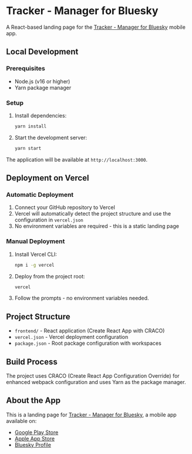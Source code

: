 # Tracker - Manager for Bluesky

A React-based landing page for the [Tracker - Manager for Bluesky](https://blueskytracker.app/) mobile app.

## Local Development

### Prerequisites
- Node.js (v16 or higher)
- Yarn package manager

### Setup
1. Install dependencies:
   ```bash
   yarn install
   ```

2. Start the development server:
   ```bash
   yarn start
   ```

The application will be available at `http://localhost:3000`.

## Deployment on Vercel

### Automatic Deployment
1. Connect your GitHub repository to Vercel
2. Vercel will automatically detect the project structure and use the configuration in `vercel.json`
3. No environment variables are required - this is a static landing page

### Manual Deployment
1. Install Vercel CLI:
   ```bash
   npm i -g vercel
   ```

2. Deploy from the project root:
   ```bash
   vercel
   ```

3. Follow the prompts - no environment variables needed.

## Project Structure
- `frontend/` - React application (Create React App with CRACO)
- `vercel.json` - Vercel deployment configuration
- `package.json` - Root package configuration with workspaces

## Build Process
The project uses CRACO (Create React App Configuration Override) for enhanced webpack configuration and uses Yarn as the package manager.

## About the App
This is a landing page for [Tracker - Manager for Bluesky](https://blueskytracker.app/), a mobile app available on:
- [Google Play Store](https://play.google.com/store/apps/details?id=com.bluesky.followers.analyzer)
- [Apple App Store](https://apps.apple.com/us/app/tracker-manager-for-bluesky/id6740998282)
- [Bluesky Profile](https://bsky.app/profile/blueskytracker.app)
